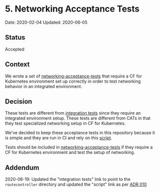 # 5. Networking Acceptance Tests

Date: 2020-02-04
Updated: 2020-06-05

## Status

Accepted

## Context

We wrote a set of [networking-acceptance-tests](../../test/acceptance) that require a CF for Kubernetes
environment set up correctly in order to test networking behavior in an integrated environment.

## Decision

These tests are different from [integration tests](../../routecontroller/integration) since they require an integrated environment setup.
These tests are different from CATs in that they test specialized networking setup in CF for Kubernetes.

We've decided to keep these acceptance tests in this repository because it is simple
and they are run in CI and rely on this
[script](../../ci/tasks/tests/run-networking-acceptance-gke.sh).

Tests should be included in [networking-acceptance-tests](../../test/acceptance) if they require a CF for
Kubernetes environment and test the setup of networking.

## Addendum
2020-06-19: Updated the "integration tests" link to point to the
`routecontroller` directory and updated the "script" link as per [ADR
010](http://localhost:8080/edit/contents/doc/architecture-decisions/0010-route-crd-and-kubebuilder-instead-of-metacontroller.md)
